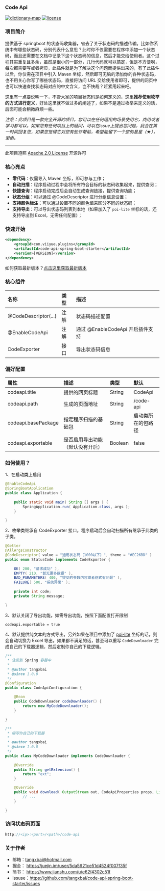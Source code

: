 

### Code Api

[![dictionary-map](https://img.shields.io/badge/plugin-code--api--boot--starter-green?style=flat-square)](https://github.com/tangxbai/dictionary-map) [![license](https://img.shields.io/badge/license-Apache%202-blue?style=flat-square)](http://www.apache.org/licenses/LICENSE-2.0.html)



### 项目简介

提供基于 springboot 的状态码收集器，省去了关于状态码的描述传输。比如你系统中有哪些状态码，分别代表什么意思？此时你不仅需要在程序中添加一个状态码，而且还需要在文档中记录下这个状态码的信息，然后才能交给使用者。这个过程其实重复且多余，虽然是很小的一部分，几行代码就可以搞定，但是不方便啊，每次都需要写或者拷贝，此插件就是为了解决这个问题而提供出来的，有了此插件以后，你仅需在项目中引入 Maven 坐标，然后即可无脑的添加你的各种状态码，也不用关心你写了哪些状态码，直接将访问 URL 交给使用者即可，提供的网页中也可以快速查找状态码对应的中文含义，岂不快哉？赶紧用起来吧。

这里有一点要说明一下，不管大家的项目状态码是如何定义的，这里**推荐使用枚举的方式进行定义**，好处这里就不做过多的阐述了，如果不是通过枚举来定义的话，后面可能会稍微麻烦一些。

*注意：此项目是一款完全开源的项目，您可以在任何适用的场景使用它，商用或者学习都可以，如果您有任何项目上的疑问，可以在issue上提出您问题，我会在第一时间回复您，如果您觉得它对您有些许帮助，希望能留下一个您的星星（★），谢谢。*

------

此项目遵照 [Apache 2.0 License]( http://www.apache.org/licenses/LICENSE-2.0.txt ) 开源许可 



### 核心亮点

- **零代码**：仅需导入 Maven 坐标，即可参与工作；
- **自动扫描**：程序启动过程中会将所有符合目标的状态码收集起来，提供查阅；
- **快捷查询**：程序启动完成后会自动生成查询链接，提供查询功能；
- **状态分组**：可以通过 @CodeDescriptor 进行分组信息设置；
- **支持颜色标注**：可以通过设置不同的颜色值来区分不同的状态码；
- **支持导出**：可以导出状态码列表到本地（如果加入了 `poi-lite` 坐标的话，还支持导出到 Excel，无需任何配置）；



### 快速开始

```xml
<dependency>
    <groupId>com.viiyue.plugins</groupId>
    <artifactId>code-api-spring-boot-starter</artifactId>
    <version>[VERSION]</version>
</dependency>
```

如何获取最新版本？[点击这里获取最新版本](https://search.maven.org/search?q=g:com.viiyue.plugins%20AND%20a:code-api-spring-boot-starter&core=gav)



### 核心组件

<table>
    <thead>
    	<tr>
            <th align="left">名称</th>
        	<th align="left">类型</th>
            <th align="left">描述</th>
        </tr>
    </thead>
    <tbody>
        <tr>
            <td>@CodeDescriptor(...)</td>
        	<td>注解</td>
            <td>状态码描述配置</td>
        </tr>
        <tr>
            <td>@EnableCodeApi</td>
            <td>注解</td>
            <td>通过 @EnableCodeApi 开启插件支持</td>
        </tr>
        <tr>
            <td>CodeExporter</td>
            <td>接口</td>
            <td>导出状态码信息</td>
        </tr>
    </tbody>
</table>



### 偏好配置

<table>
    <thead>
    	<tr>
            <th width="20%" align="left">属性</th>
            <th width="45%" align="left">描述</th>
            <th width="15%" align="left">类型</th>
            <th width="20%" align="left">默认</th>
        </tr>
    </thead>
    <tbody>
    	<tr>
            <td>codeapi.title</td>
            <td>提供的网页标题</td>
            <td>String</td>
            <td>CodeApi</td>
        </tr>
        <tr>
            <td>codeapi.path</td>
            <td>生成的页面地址</td>
            <td>String</td>
            <td>/code-api</td>
        </tr>
        <tr>
            <td>codeapi.basePackage</td>
            <td>指定程序扫描的基础包</td>
            <td>String</td>
            <td>启动类所在的包路径</td>
        </tr>
        <tr>
            <td>codeapi.exportable</td>
            <td>是否启用导出功能（默认没有开启）</td>
            <td>Boolean</td>
            <td>false</td>
        </tr>
    </tbody>
</table>



### 如何使用？

1、在启动类上启用

```java
@EnableCodeApi
@SpringBootApplication
public class Application {
    
    public static void main( String [] args ) {
        SpringApplication.run( Application.class, args );
    }
    
}
```

2、枚举类继承自 CodeExporter 接口，程序启动后会自动扫描所有继承于此类的子类。

```java
@Getter
@AllArgsConstructor
@CodeDescriptor( value = "通用状态码（1000以下）", theme = "#EC26BD" )
public enum StatusCode implements CodeExporter {
    
    OK( 200, "请求成功" ),
    EMPTY( 210, "暂无更多数据" ),
    BAD_PARAMETERS( 400, "提交的参数内容或者格式有问题" ),
    FAILURE( 500, "系统异常" );
    
    private int code;
    private String message;
    
}
```

3、默认关闭了导出功能，如需导出功能，按照下面配置打开限制

```properties
codeapi.exportable = true
```

4、默认提供纯文本的方式导出，另外如果在项目中添加了 [poi-lite](https://search.maven.org/search?q=g:com.viiyue.plugins%20AND%20a:poi-lite&core=gav) 坐标的话，则会自动切换为 Excel 导出，如果都不满足的话，甚至可以重写 `CodeDownloader` 完成自己的下载器逻辑，然后定制你自己的下载逻辑。

```java
/**
 * 注册到 Spring 容器中
 *
 * @author tangxbai
 * @since 1.0.0
 */
@Configuration
public class CodeApiConfiguration {
    
    @Bean
    public CodeDownloader codeDownloader() {
        return new MyCodeDownloader();
    }
    
}

/**
 * 编写你自己的下载器
 *
 * @author tangxbai
 * @since 1.0.0
 */
public class MyCodeDownloader implements CodeDownloader {
    
    @Override
    public String getExtension() {
        return "ext";
    }

    @Override
    public void download( OutputStream out, CodeApiProperties props, List<CodeBean> codes ) throws IOException {
        // ...
    }
    
}
```



### 访问状态码页面

```java
http://<ip>:<port>/<path>/code-api
```



### 关于作者

- 邮箱：tangxbai@hotmail.com
- 掘金： https://juejin.im/user/5da5621ce51d4524f007f35f
- 简书： https://www.jianshu.com/u/e62f4302c51f
- Issuse：https://github.com/tangxbai/code-api-spring-boot-starter/issues
